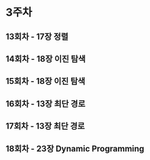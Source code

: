 # 3주차

## 13회차 - 17장 정렬

> 

## 14회차 - 18장 이진 탐색

## 15회차 - 18장 이진 탐색

## 16회차 - 13장 최단 경로

## 17회차 - 13장 최단 경로

## 18회차 - 23장 Dynamic Programming



